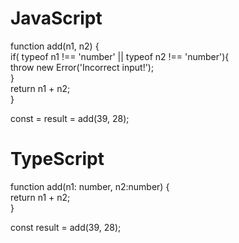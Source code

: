 # JavaScript
function add(n1, n2) {  
    if( typeof n1 !== 'number' || typeof n2 !== 'number'){  
        throw new Error('Incorrect input!');  
    }  
    return n1 + n2;  
}  

const = result = add(39, 28);

# TypeScript
function add(n1: number, n2:number) {  
    return n1 + n2;  
}  

const result = add(39, 28);  

